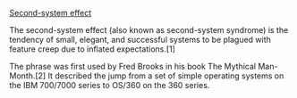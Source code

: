 [Second-system effect](https://en.wikipedia.org/wiki/Second-system_effect)

The second-system effect (also known as second-system syndrome) is the tendency of small, elegant, and successful systems to be plagued with feature creep due to inflated expectations.[1]

The phrase was first used by Fred Brooks in his book The Mythical Man-Month.[2] It described the jump from a set of simple operating systems on the IBM 700/7000 series to OS/360 on the 360 series.


